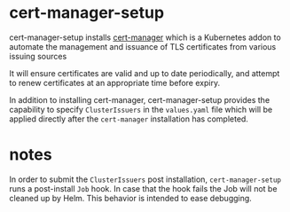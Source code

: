# cert-manager-setup

cert-manager-setup installs [cert-manager](https://github.com/jetstack/cert-manager/blob/master/deploy/charts/cert-manager/README.md) which is a Kubernetes addon to automate the management and issuance of
TLS certificates from various issuing sources

It will ensure certificates are valid and up to date periodically, and attempt
to renew certificates at an appropriate time before expiry.

In addition to installing cert-manager, cert-manager-setup provides the capability to specify `ClusterIssuers` in the `values.yaml` file which will be applied directly after the `cert-manager` installation has completed.

# notes

In order to submit the `ClusterIssuers` post installation, `cert-manager-setup` runs a post-install `Job` hook. In case that the hook fails the Job will not be cleaned up by Helm. This behavior is intended to ease debugging.
